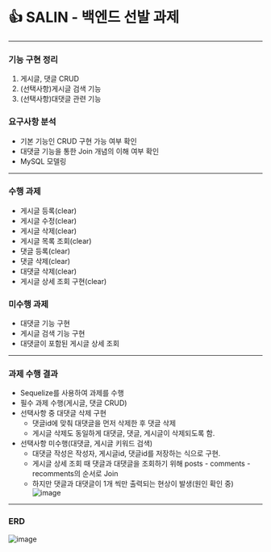 # 👍 SALIN - 백엔드 선발 과제
---------------------------
### 기능 구현 정리
1. 게시글, 댓글 CRUD
2. (선택사항)게시글 검색 기능
3. (선택사항)대댓글 관련 기능

### 요구사항 분석
- 기본 기능인 CRUD 구현 가능 여부 확인
- 대댓글 기능을 통한 Join 개념의 이해 여부 확인
- MySQL 모델링
---------------------------
### 수행 과제
- 게시글 등록(clear)
- 게시글 수정(clear)
- 게시글 삭제(clear)
- 게시글 목록 조회(clear)
- 댓글 등록(clear)
- 댓글 삭제(clear)
- 대댓글 삭제(clear)
- 게시글 상세 조회 구현(clear)
### 미수행 과제
- 대댓글 기능 구현
- 게시글 검색 기능 구현
- 대댓글이 포함된 게시글 상세 조회
------------------
### 과제 수행 결과
- Sequelize를 사용하여 과제를 수행
- 필수 과제 수행(게시글, 댓글 CRUD)
- 선택사항 중 대댓글 삭제 구현
  - 댓글id에 맞춰 대댓글을 먼저 삭제한 후 댓글 삭제
  - 게시글 삭제도 동일하게 대댓글, 댓글, 게시글이 삭제되도록 함.
- 선택사항 미수행(대댓글, 게시글 키워드 검색)
  - 대댓글 작성은 작성자, 게시글id, 댓글id를 저장하는 식으로 구현.
  - 게시글 상세 조회 때 댓글과 대댓글을 조회하기 위해 posts - comments - recomments의 순서로 Join
  - 하지만 댓글과 대댓글이 1개 씩만 출력되는 현상이 발생(원인 확인 중)
  ![image](https://user-images.githubusercontent.com/96379177/188381940-80283607-ce60-4002-af53-3a5627e1b739.png)
----------------------
### ERD
![image](https://user-images.githubusercontent.com/96379177/188380811-7090d6ae-d445-4698-98a4-f58433d03eb6.png)
